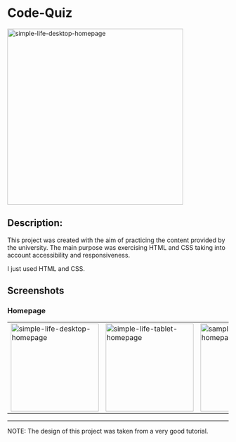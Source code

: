 # Code-Quiz

<a href="https://ibb.co/Xx5pjBb"><img src="https://i.ibb.co/b5vLQhP/simple-life-desktop-homepage.png" alt="simple-life-desktop-homepage" border="0" width="400"/></a>

<h2>Description: </h2>
<p>This project was created with the aim of practicing the content provided by the university. The main purpose was exercising HTML and CSS taking into account accessibility and responsiveness.</p>
<p>I just used HTML and CSS.</p>

## Screenshots

<h3>Homepage</h3>
<table>
  <tr>
    <td>
      <a href="https://ibb.co/Xx5pjBb">
        <img src="https://i.ibb.co/b5vLQhP/simple-life-desktop-homepage.png" alt="simple-life-desktop-homepage" width="200px"/>
      </a>
    </td>
    <td>
      <a href="https://ibb.co/XxZ982y">
        <img src="https://i.ibb.co/8gDJcKz/simple-life-tablet-homepage.png" alt="simple-life-tablet-homepage" width="200px"/>
      </a>
    </td>
    <td>
      <a href="https://imgbb.com/">
        <img src="https://i.ibb.co/2kCw66r/sample-life-mobile-homepage.png" alt="sample-life-mobile-homepage" width="200px"/>
      </a>
    </td>
  </tr>
</table>









---





NOTE: The design of this project was taken from a very good tutorial. 

